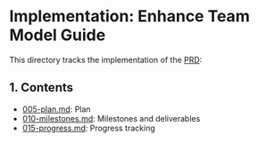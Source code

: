 # Implementation: Enhance Team Model Guide

 This directory tracks the implementation of the [PRD](../005-prd-enhance-team-model-guide.md):
 
## 1. Contents

 - [005-plan.md](./005-plan.md): Plan
 - [010-milestones.md](./010-milestones.md): Milestones and deliverables
 - [015-progress.md](./015-progress.md): Progress tracking
